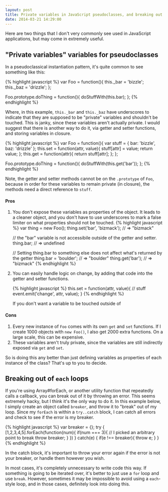 ```yaml
---
layout: post
title: Private variables in JavaScript pseudoclasses, and breaking out of `each` loops
date: 2014-03-21 14:29:00
---
```


Here are two things that I don't very commonly see used in JavaScript applications, but may come in extremely useful.

## "Private variables" variables for pseudoclasses

In a pseudoclassical instantiation pattern, it's quite common to see something like this:

{% highlight javascript %}
var Foo = function(){
  this._bar = 'bizzle';
  this._baz = 'drizzle';
};

Foo.prototype.doThing = function(){
  doStuffWith(this.bar);
};
{% endhighlight %}

Where, in this example, `this._bar` and `this._baz` have underscores to indicate that they are supposed to be "private" variables and shouldn't be touched. This is janky, since these variables aren't actually private. I would suggest that there is another way to do it, via getter and setter functions, and storing variables in closure.

{% highlight javascript %}
var Foo = function(){
  var stuff = {
    bar: 'bizzle',
    baz: 'drizzle'
  };
  this.set = function(attr, value){
    stuff[attr] = value;
    return value;
  };
  this.get = function(attr){
    return stuff[attr];
  };
};

Foo.prototype.doThing = function(){
  doStuffWith(this.get('bar'));
};
{% endhighlight %}

Note, the getter and setter methods cannot be on the `.prototype` of `Foo`, because in order for these variables to remain private (in closure), the methods need a direct reference to `stuff`. 
#### Pros

<ol>
  <li>
You don't expose these variables as properties of the object. It leads to a cleaner object, and you don't have to use underscores to mark a false limiter on what properties should not be touched.
{% highlight javascript %}
var thing = new Foo();
thing.set('bar', 'bizmack');
// => "bizmack"

// the "bar" variable is not accessibile outside of the getter and setter.
thing.bar;
// => undefined

// Setting thing.bar to something else does not affect what's returned by the getter
thing.bar = 'boulder';
// => "boulder"
thing.get('bar');
// => "bizmack"
{% endhighlight %}
  </li>
  <li>
You can easily handle logic on change, by adding that code into the getter and setter functions.

{% highlight javascript %}
this.set = function(attr, value){
  // stuff
  event.emit('change', attr, value);
}
{% endhighlight %}

If you don't want a variable to be touched outside of 
  </li>
</ol>


#### Cons

1. Every new instance of `Foo` comes with its own `get` and `set` functions. If I create 1000 objects with `new Foo()`, I also get 2000 extra functions. On a large scale, this can be expensive.
2. These variables aren't truly private, since the variables are still indirectly exposed via `get` and `set`.

So is doing this any better than just defining variables as properties of each instance of the class? That's up to you to decide.


## Breaking out of `each` loops

If you're using Array#forEach, or another utility function that repeatedly calls a callback, you can break out of it by throwing an error. This seems extremely hacky, but I think it's the only way to do it. In this example below, I simply create an object called `breaker`, and throw it to "break" out of my loop. Since my `forEach` is within a `try..catch` block, I can catch all errors and check to see if the error is my breaker.

{% highlight javascript %}
var breaker = {};
try {
  [1,2,3,4,5].forEach(function(num){
    if(num === 3){    // I picked an arbitrary point to break
      throw breaker;
    }
  })
} catch(e) {
  if(e !== breaker){
    throw e;
  }
}
{% endhighlight %}

In the catch block, it's important to throw your error again if the error is not your breaker, or handle them however you wish.

In most cases, it's completely unnecessary to write code this way. If something is going to be iterated over, it's better to just use a `for` loop and use `break`. However, sometimes it may be impossible to avoid using a `each`-style loop, and in those cases, definitely look into doing this.